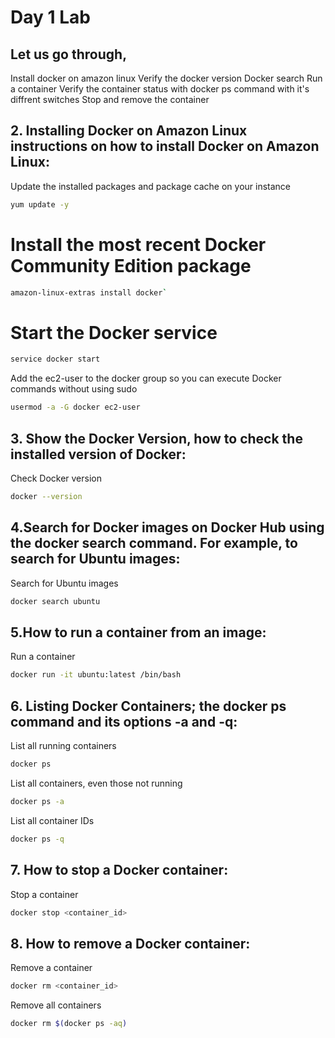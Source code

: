# Day 1 Lab



## Let us go through,
  Install docker on amazon linux
  Verify the docker version
  Docker search
  Run a container
  Verify the container status with docker ps command with it's diffrent switches
  Stop and remove the container   

## 2. Installing Docker on Amazon Linux instructions on how to install Docker on Amazon Linux:

Update the installed packages and package cache on your instance
```bash
yum update -y
```

# Install the most recent Docker Community Edition package
```bash
amazon-linux-extras install docker`
```
# Start the Docker service
```bash
service docker start
```
Add the ec2-user to the docker group so you can execute Docker commands without using sudo
```bash
usermod -a -G docker ec2-user
```

## 3. Show the Docker Version, how to check the installed version of Docker:

Check Docker version
```bash
docker --version
```
## 4.Search for Docker images on Docker Hub using the docker search command. For example, to search for Ubuntu images:

Search for Ubuntu images
```bash
docker search ubuntu
```

## 5.How to run a container from an image:

Run a container
```bash
docker run -it ubuntu:latest /bin/bash
```
## 6. Listing Docker Containers; the docker ps command and its options -a and -q:

List all running containers
```bash
docker ps
```
List all containers, even those not running
```bash
docker ps -a
```
List all container IDs
```bash
docker ps -q
```
## 7. How to stop a Docker container:

Stop a container
```bash
docker stop <container_id>
```
## 8. How to remove a Docker container:

Remove a container
```bash
docker rm <container_id>
```
Remove all containers
```bash
docker rm $(docker ps -aq)
```